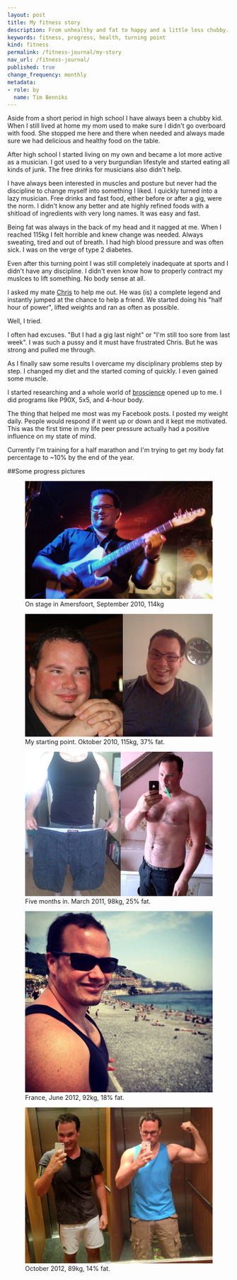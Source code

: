 ```yaml
---
layout: post
title: My fitness story
description: From unhealthy and fat to happy and a little less chubby.
keywords: fitness, progress, health, turning point
kind: fitness
permalink: /fitness-journal/my-story
nav_url: /fitness-journal/
published: true
change_frequency: monthly
metadata:
- role: by
  name: Tim Benniks
---
```


Aside from a short period in high school I have always been a chubby kid.
When I still lived at home my mom used to make sure I didn't go overboard with food.
She stopped me here and there when needed and always made sure we had delicious and healthy food on the table.

After high school I started living on my own and became a lot more active as a musician. 
I got used to a very burgundian lifestyle and started eating all kinds of junk. 
The free drinks for musicians also didn't help.

I have always been interested in muscles and posture but never had the discipline to change myself into something I liked. 
I quickly turned into a lazy musician. Free drinks and fast food, either before or after a gig, were the norm. 
I didn't know any better and ate highly refined foods with a shitload of ingredients with very long names.
It was easy and fast.

Being fat was always in the back of my head and it nagged at me. 
When I reached 115kg I felt horrible and knew change was needed.
Always sweating, tired and out of breath. I had high blood pressure and was often sick.
I was on the verge of type 2 diabetes.

Even after this turning point I was still completely inadequate at sports and I didn't have any discipline.
I didn't even know how to properly contract my muslces to lift something. No body sense at all.

I asked my mate [Chris](https://www.facebook.com/chrisfinch) to help me out. He was (is) a complete legend and instantly jumped at the chance to help a friend.
We started doing his "half hour of power", lifted weights and ran as often as possible. 

Well, I tried.

I often had excuses. "But I had a gig last night" or "I'm still too sore from last week".
I was such a pussy and it must have frustrated Chris. But he was strong and pulled me through.

As I finally saw some results I overcame my disciplinary problems step by step. 
I changed my diet and the started coming of quickly. I even gained some muscle.

I started researching and a whole world of [broscience](http://www.urbandictionary.com/define.php?term=broscience) opened up to me.
I did programs like P90X, 5x5, and 4-hour body.

The thing that helped me most was my Facebook posts. I posted my weight daily. People would respond if it went up or down and it kept me motivated. This was the first time in my life peer pressure actually had a positive influence on my state of mind.

Currently I'm training for a half marathon and I'm trying to get my body fat percentage to ~10% by the end of the year.

##Some progress pictures
<figure>
	<img src="/static/gfx/before_2010.jpg" alt="On stage in Amersfoort, September 2010, 114kg" />
	<figcaption>On stage in Amersfoort, September 2010, 114kg</figcaption>
</figure>

<figure>
	<img src="/static/gfx/kreta_2010.jpg" alt="My starting point. Oktober 2010, 115kg, 36% fat." width="520" />
	<figcaption>My starting point. Oktober 2010, 115kg, 37% fat.</figcaption>
</figure>

<figure>
	<img src="/static/gfx/march_2011.jpg" alt="Five months in. March 2011, 98kg, 22% fat." width="520" />
	<figcaption>Five months in. March 2011, 98kg, 25% fat.</figcaption>
</figure>

<figure>
	<img src="/static/gfx/france_june_2012.jpg" alt="France, June 2012, 92kg, 18% fat." width="520" />
	<figcaption>France, June 2012, 92kg, 18% fat.</figcaption>
</figure>

<figure>
	<img src="/static/gfx/oktober_2012.jpg" alt="October 2012, 89kg, 14% fat." width="520" />
	<figcaption>October 2012, 89kg, 14% fat.</figcaption>
</figure>